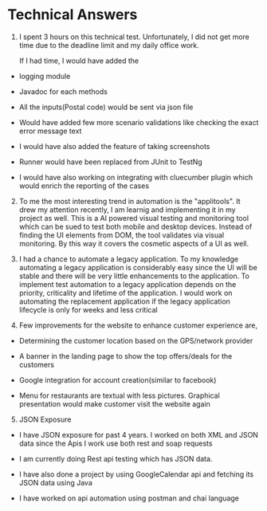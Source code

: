 # Technical Answers

1. I spent 3 hours on this technical test. Unfortunately, I did not get more time due to the deadline limit and my daily office work.

   If I had time, I would have added the

  -	logging module

  -	Javadoc for each methods

  -	All the inputs(Postal code) would be sent via json file

  -	Would have added few more scenario validations like checking the exact error message text

  -	I would have also added the feature of taking screenshots

  -   Runner would have been replaced from JUnit to TestNg

  -	I would have also working on integrating with cluecumber plugin which would enrich the reporting of the cases



2. To me the most interesting trend in automation is the "applitools". It drew my attention recently, I am learnig and implementing it    in my project as well. This is a AI powered visual testing and monitoring tool which can be sued to test both mobile and desktop devices. Instead of finding the UI elements from DOM, the tool validates via visual monitoring. By this way it covers the cosmetic aspects of a UI as well.



3. I had a chance to automate a legacy application. To my knowledge automating a legacy application is considerably easy since the UI will be stable and there will be very little enhancements to the application. To implement test automation to a legacy application depends on the priority, criticality and lifetime of the application. I would work on automating the replacement application if the legacy application lifecycle is only for weeks and less critical



4. Few improvements for the website to enhance customer experience are,

  -	Determining the customer location based on the GPS/network provider

  -	A banner in the landing page to show the top offers/deals for the customers

  -	Google integration for account creation(similar to facebook)

  -	Menu for restaurants are textual with less pictures. Graphical presentation would make customer visit the website again

5.	JSON Exposure

  -	I have JSON exposure for past 4 years. I worked on both XML and JSON data since the Apis I work use both rest and soap requests

  -	 I am currently doing Rest api testing which has JSON data.

  -	I have also done a project by using GoogleCalendar api and fetching its JSON data using Java

  -	I have worked on api automation using postman and chai language

